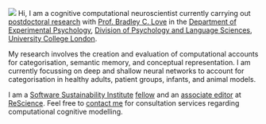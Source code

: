 <p><img src="//avatars3.githubusercontent.com/u/5082092?v=3&amp;s=460">
Hi, I am a cognitive computational neuroscientist currently carrying out <a href="http://bradlove.org/lab#postdocs">postdoctoral research</a> with <a href="//bradlove.org/">Prof. Bradley C. Love</a> in the <a href="//www.ucl.ac.uk/pals/research/experimental-psychology/person/olivia-guest/">Department of Experimental Psychology</a>, <a href="//www.ucl.ac.uk/pals/people/profiles/research-staff/olivia-guest">Division of Psychology and Language Sciences</a>, <a href="//iris.ucl.ac.uk/iris/browse/profile?upi=OGUES12">University College London</a>.</p>

<p>My research involves the creation and evaluation of computational accounts for categorisation, semantic memory, and conceptual representation. I am currently focussing on deep and shallow neural networks to account for categorisation in healthy adults, patient groups, infants, and animal models.</p>

<p>I am a <a href="//www.software.ac.uk/">Software Sustainability Institute</a> <a href="//software.ac.uk/fellows/olivia-guest">fellow</a> and an <a href="//rescience.github.io/board/">associate editor</a> at <a href="//rescience.github.io/">ReScience</a>. Feel free to <a href="mailto:consulting@oliviaguest.com">contact me</a> for consultation services regarding computational cognitive modelling.</p>

